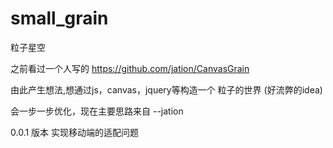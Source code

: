# small_grain
粒子星空

之前看过一个人写的
https://github.com/jation/CanvasGrain

由此产生想法,想通过js，canvas，jquery等构造一个 粒子的世界 (好流弊的idea) 

会一步一步优化，现在主要思路来自 --jation  

0.0.1 版本 实现移动端的适配问题
